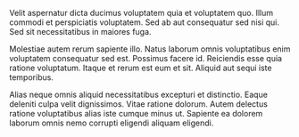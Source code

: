Velit aspernatur dicta ducimus voluptatem quia et voluptatem quo. Illum commodi et perspiciatis voluptatem. Sed ab aut consequatur sed nisi qui. Sed sit necessitatibus in maiores fuga.
 Molestiae autem rerum sapiente illo. Natus laborum omnis voluptatibus enim voluptatem consequatur sed est. Possimus facere id. Reiciendis esse quia ratione voluptatum. Itaque et rerum est eum et sit. Aliquid aut sequi iste temporibus.
 Alias neque omnis aliquid necessitatibus excepturi et distinctio. Eaque deleniti culpa velit dignissimos. Vitae ratione dolorum. Autem delectus ratione voluptatibus alias iste cumque minus ut. Sapiente ea dolorem laborum omnis nemo corrupti eligendi aliquam eligendi.